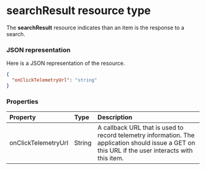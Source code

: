 # searchResult resource type

The **searchResult** resource indicates than an item is the response to a search.

### JSON representation

Here is a JSON representation of the resource.

<!-- {
  "blockType": "resource",
  "optionalProperties": [
	"onClickTelemtryUrl"
  ],
  "@odata.type": "microsoft.graph.searchresult"
}-->

```json
{
  "onClickTelemetryUrl": "string"
}
```

### Properties
| Property         | Type     | Description                                                                                                                             |
|:----------------------|:---------|:----------------------------------------------------------------------------------------------------------------------------------------|
| onClickTelemetryUrl | String | A callback URL that is used to record telemetry information. The application should issue a GET on this URL if the user interacts with this item. |

<!-- uuid: 8fcb5dbc-d5aa-4681-8e31-b001d5168d79
2015-10-25 14:57:30 UTC -->
<!-- {
  "type": "#page.annotation",
  "description": "searchResult resource",
  "keywords": "",
  "section": "documentation",
  "tocPath": ""
}-->